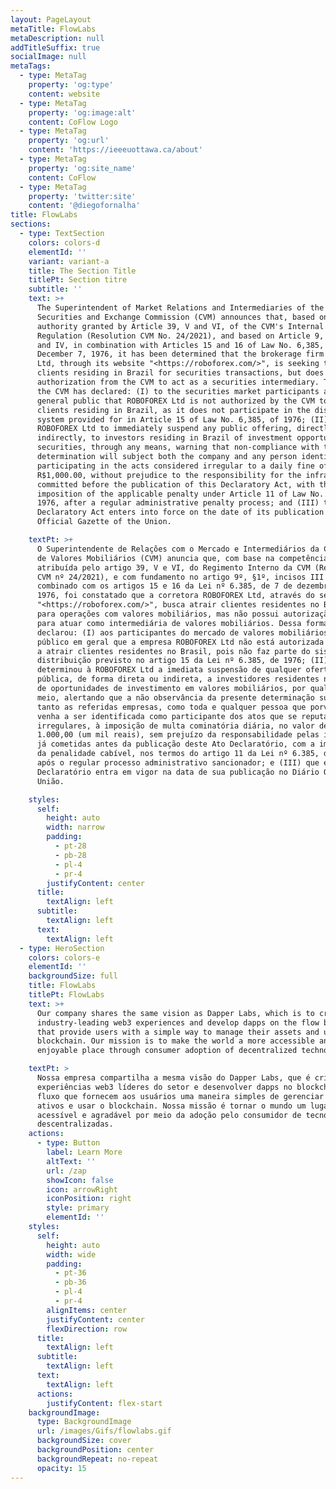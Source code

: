 ```yaml
---
layout: PageLayout
metaTitle: FlowLabs
metaDescription: null
addTitleSuffix: true
socialImage: null
metaTags:
  - type: MetaTag
    property: 'og:type'
    content: website
  - type: MetaTag
    property: 'og:image:alt'
    content: CoFlow Logo
  - type: MetaTag
    property: 'og:url'
    content: 'https://ieeeuottawa.ca/about'
  - type: MetaTag
    property: 'og:site_name'
    content: CoFlow
  - type: MetaTag
    property: 'twitter:site'
    content: '@diegofornalha'
title: FlowLabs
sections:
  - type: TextSection
    colors: colors-d
    elementId: ''
    variant: variant-a
    title: The Section Title
    titlePt: Section titre
    subtitle: ''
    text: >+
      The Superintendent of Market Relations and Intermediaries of the
      Securities and Exchange Commission (CVM) announces that, based on the
      authority granted by Article 39, V and VI, of the CVM's Internal
      Regulation (Resolution CVM No. 24/2021), and based on Article 9, §1, III
      and IV, in combination with Articles 15 and 16 of Law No. 6,385, of
      December 7, 1976, it has been determined that the brokerage firm ROBOFOREX
      Ltd, through its website "<https://roboforex.com/>", is seeking to attract
      clients residing in Brazil for securities transactions, but does not hold
      authorization from the CVM to act as a securities intermediary. Therefore,
      the CVM has declared: (I) to the securities market participants and the
      general public that ROBOFOREX Ltd is not authorized by the CVM to attract
      clients residing in Brazil, as it does not participate in the distribution
      system provided for in Article 15 of Law No. 6,385, of 1976; (II) ordered
      ROBOFOREX Ltd to immediately suspend any public offering, directly or
      indirectly, to investors residing in Brazil of investment opportunities in
      securities, through any means, warning that non-compliance with this
      determination will subject both the company and any person identified as
      participating in the acts considered irregular to a daily fine of
      R$1,000.00, without prejudice to the responsibility for the infractions
      committed before the publication of this Declaratory Act, with the
      imposition of the applicable penalty under Article 11 of Law No. 6,385, of
      1976, after a regular administrative penalty process; and (III) that this
      Declaratory Act enters into force on the date of its publication in the
      Official Gazette of the Union.

    textPt: >+
      O Superintendente de Relações com o Mercado e Intermediários da Comissão
      de Valores Mobiliários (CVM) anuncia que, com base na competência
      atribuída pelo artigo 39, V e VI, do Regimento Interno da CVM (Resolução
      CVM nº 24/2021), e com fundamento no artigo 9º, §1º, incisos III e IV,
      combinado com os artigos 15 e 16 da Lei nº 6.385, de 7 de dezembro de
      1976, foi constatado que a corretora ROBOFOREX Ltd, através do seu site
      "<https://roboforex.com/>", busca atrair clientes residentes no Brasil
      para operações com valores mobiliários, mas não possui autorização da CVM
      para atuar como intermediária de valores mobiliários. Dessa forma, a CVM
      declarou: (I) aos participantes do mercado de valores mobiliários e ao
      público em geral que a empresa ROBOFOREX Ltd não está autorizada pela CVM
      a atrair clientes residentes no Brasil, pois não faz parte do sistema de
      distribuição previsto no artigo 15 da Lei nº 6.385, de 1976; (II)
      determinou à ROBOFOREX Ltd a imediata suspensão de qualquer oferta
      pública, de forma direta ou indireta, a investidores residentes no Brasil
      de oportunidades de investimento em valores mobiliários, por qualquer
      meio, alertando que a não observância da presente determinação sujeitará
      tanto as referidas empresas, como toda e qualquer pessoa que porventura
      venha a ser identificada como participante dos atos que se reputam como
      irregulares, à imposição de multa cominatória diária, no valor de R$
      1.000,00 (um mil reais), sem prejuízo da responsabilidade pelas infrações
      já cometidas antes da publicação deste Ato Declaratório, com a imposição
      da penalidade cabível, nos termos do artigo 11 da Lei nº 6.385, de 1976,
      após o regular processo administrativo sancionador; e (III) que este Ato
      Declaratório entra em vigor na data de sua publicação no Diário Oficial da
      União.

    styles:
      self:
        height: auto
        width: narrow
        padding:
          - pt-28
          - pb-28
          - pl-4
          - pr-4
        justifyContent: center
      title:
        textAlign: left
      subtitle:
        textAlign: left
      text:
        textAlign: left
  - type: HeroSection
    colors: colors-e
    elementId: ''
    backgroundSize: full
    title: FlowLabs
    titlePt: FlowLabs
    text: >+
      Our company shares the same vision as Dapper Labs, which is to create
      industry-leading web3 experiences and develop dapps on the flow blockchain
      that provide users with a simple way to manage their assets and use the
      blockchain. Our mission is to make the world a more accessible and
      enjoyable place through consumer adoption of decentralized technologies.

    textPt: >
      Nossa empresa compartilha a mesma visão do Dapper Labs, que é criar
      experiências web3 líderes do setor e desenvolver dapps no blockchain de
      fluxo que fornecem aos usuários uma maneira simples de gerenciar seus
      ativos e usar o blockchain. Nossa missão é tornar o mundo um lugar mais
      acessível e agradável por meio da adoção pelo consumidor de tecnologias
      descentralizadas.
    actions:
      - type: Button
        label: Learn More
        altText: ''
        url: /zap
        showIcon: false
        icon: arrowRight
        iconPosition: right
        style: primary
        elementId: ''
    styles:
      self:
        height: auto
        width: wide
        padding:
          - pt-36
          - pb-36
          - pl-4
          - pr-4
        alignItems: center
        justifyContent: center
        flexDirection: row
      title:
        textAlign: left
      subtitle:
        textAlign: left
      text:
        textAlign: left
      actions:
        justifyContent: flex-start
    backgroundImage:
      type: BackgroundImage
      url: /images/Gifs/flowlabs.gif
      backgroundSize: cover
      backgroundPosition: center
      backgroundRepeat: no-repeat
      opacity: 15
---
```

